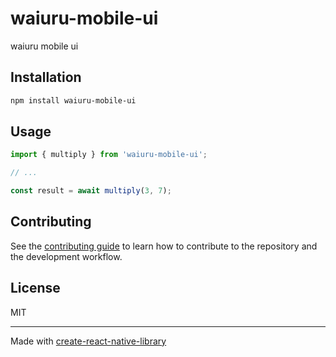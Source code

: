 # waiuru-mobile-ui

waiuru mobile ui 

## Installation

```sh
npm install waiuru-mobile-ui
```

## Usage

```js
import { multiply } from 'waiuru-mobile-ui';

// ...

const result = await multiply(3, 7);
```

## Contributing

See the [contributing guide](CONTRIBUTING.md) to learn how to contribute to the repository and the development workflow.

## License

MIT

---

Made with [create-react-native-library](https://github.com/callstack/react-native-builder-bob)
